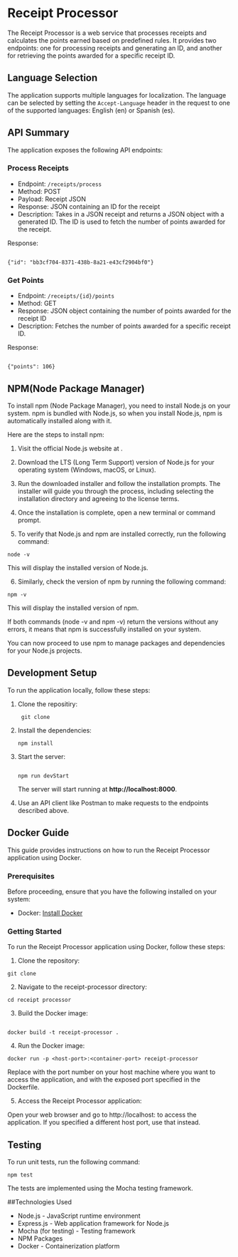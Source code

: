 # Receipt Processor

The Receipt Processor is a web service that processes receipts and calculates the points earned based on predefined rules. It provides two endpoints: one for processing receipts and generating an ID, and another for retrieving the points awarded for a specific receipt ID.

## Language Selection
The application supports multiple languages for localization. The language can be selected by setting the `Accept-Language` header in the request to one of the supported languages: English (en) or Spanish (es).

## API Summary
The application exposes the following API endpoints:

### Process Receipts
- Endpoint: `/receipts/process`
- Method: POST
- Payload: Receipt JSON
- Response: JSON containing an ID for the receipt
- Description: Takes in a JSON receipt and returns a JSON object with a generated ID. The ID is used to fetch the number of points awarded for the receipt.

Response:
```

{"id": "bb3cf704-8371-438b-8a21-e43cf2904bf0"}

```

### Get Points
- Endpoint: `/receipts/{id}/points`
- Method: GET
- Response: JSON object containing the number of points awarded for the receipt ID
- Description: Fetches the number of points awarded for a specific receipt ID.

Response:
```

{"points": 106}

```

## NPM(Node Package Manager)

To install npm (Node Package Manager), you need to install Node.js on your system. npm is bundled with Node.js, so when you install Node.js, npm is automatically installed along with it.

Here are the steps to install npm:

1. Visit the official Node.js website at [](https://nodejs.org).

2. Download the LTS (Long Term Support) version of Node.js for your operating system (Windows, macOS, or Linux).

3. Run the downloaded installer and follow the installation prompts. The installer will guide you through the process, including selecting the installation directory and agreeing to the license terms.

4. Once the installation is complete, open a new terminal or command prompt.

5. To verify that Node.js and npm are installed correctly, run the following command:

```
node -v
```

This will display the installed version of Node.js.

6. Similarly, check the version of npm by running the following command:

```
npm -v
```

This will display the installed version of npm.

If both commands (node -v and npm -v) return the versions without any errors, it means that npm is successfully installed on your system.

You can now proceed to use npm to manage packages and dependencies for your Node.js projects.

## Development Setup

To run the application locally, follow these steps:

1. Clone the repositiry:
   ```
    git clone 

   ```
2. Install the dependencies:
    ```
    npm install
    
    ```
3. Start the server:
    ```

    npm run devStart

    ```
   The server will start running at **http://localhost:8000**.

4. Use an API client like Postman to make requests to the endpoints described above.

## Docker Guide
This guide provides instructions on how to run the Receipt Processor application using Docker.

### Prerequisites
Before proceeding, ensure that you have the following installed on your system:
- Docker: [Install Docker](https://www.docker.com/)

### Getting Started
To run the Receipt Processor application using Docker, follow these steps:

1. Clone the repository:
```
git clone 

```
2. Navigate to the receipt-processor directory:
```
cd receipt processor 

```
3. Build the Docker image:
```

docker build -t receipt-processor .

```

4. Run the Docker image:
```
docker run -p <host-port>:<container-port> receipt-processor
```
Replace <host-port> with the port number on your host machine where you want to access the application, and <container-port> with the exposed port specified in the Dockerfile.

5. Access the Receipt Processor application:

Open your web browser and go to http://localhost:<host-port> to access the application. If you specified a different host port, use that instead.

## Testing

To run unit tests, run the following command:
```
npm test

```
The tests are implemented using the Mocha testing framework.

##Technologies Used
- Node.js - JavaScript runtime environment
- Express.js - Web application framework for Node.js
- Mocha (for testing) - Testing framework
- NPM Packages
- Docker - Containerization platform
